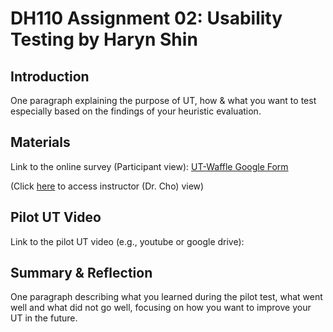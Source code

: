 # DH110 Assignment 02: Usability Testing by Haryn Shin

## Introduction
One paragraph explaining the purpose of UT, how & what you want to test especially based on the findings of your heuristic evaluation. 

## Materials
Link to the online survey (Participant view): [UT-Waffle Google Form](https://forms.gle/3AwHvjFDasc2CBP59)

(Click [here](https://docs.google.com/forms/d/1ZGq73FXadKbL0kMhpDfvTmY66-Cn6A7q0JsEiBKMHi8/edit) to access instructor (Dr. Cho) view)

## Pilot UT Video
Link to the pilot UT video (e.g., youtube or google drive): 

## Summary & Reflection
One paragraph describing what you learned during the pilot test, what went well and what did not go well, focusing on how you want to improve your UT in the future.

